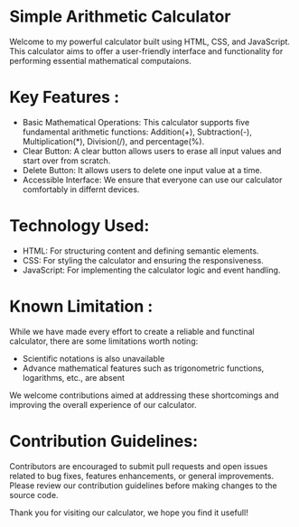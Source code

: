 #  Simple Arithmetic Calculator
Welcome to my powerful calculator built using HTML, CSS, and JavaScript. This calculator aims to offer a user-friendly interface and functionality for performing essential mathematical computaions.

# Key Features :
* Basic Mathematical Operations: This calculator supports five fundamental arithmetic functions: Addition(+), Subtraction(-), Multiplication(*), Division(/), and percentage(%).
* Clear Button: A clear button allows users to erase all input values and start over from scratch.
* Delete Button: It allows users to delete one input value at a time.
* Accessible Interface: We ensure that everyone can use our calculator comfortably in differnt devices.

# Technology Used: 
* HTML: For structuring content and defining semantic elements.
* CSS: For styling the calculator and ensuring the responsiveness.
* JavaScript: For implementing the calculator logic and event handling.

# Known Limitation :
While we have made every effort to create a reliable and functinal calculator, there are some limitations worth noting:
* Scientific notations is also unavailable
* Advance mathematical features such as trigonometric functions, logarithms, etc., are absent

We welcome contributions aimed at addressing these shortcomings and improving the overall experience of our calculator.

# Contribution Guidelines:

Contributors are encouraged to submit pull requests and open issues related to bug fixes, features enhancements, or general improvements. Please review our contribution guidelines before making changes to the source code.

Thank you for visiting our calculator, we hope you find it usefull!

